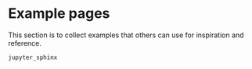 # Example pages

This section is to collect examples that others can use for inspiration
and reference.

```{toctree}
jupyter_sphinx
```
